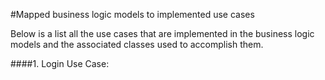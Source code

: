 #Mapped business logic models to implemented use cases

Below is a list all the use cases that are implemented in the business logic models and the associated
classes used to accomplish them. 

####1. Login Use Case:
